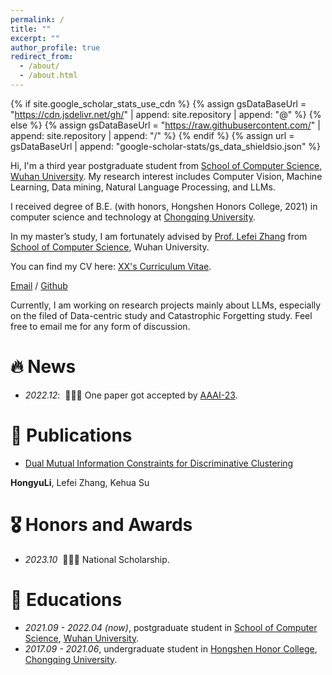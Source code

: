 ```yaml
---
permalink: /
title: ""
excerpt: ""
author_profile: true
redirect_from: 
  - /about/
  - /about.html
---
```


{% if site.google_scholar_stats_use_cdn %}
{% assign gsDataBaseUrl = "https://cdn.jsdelivr.net/gh/" | append: site.repository | append: "@" %}
{% else %}
{% assign gsDataBaseUrl = "https://raw.githubusercontent.com/" | append: site.repository | append: "/" %}
{% endif %}
{% assign url = gsDataBaseUrl | append: "google-scholar-stats/gs_data_shieldsio.json" %}

<span class='anchor' id='about-me'></span>


Hi, I'm a third year postgraduate student from [School of Computer Science](https://cs.whu.edu.cn/), [Wuhan University](https://www.whu.edu.cn/). My research interest includes Computer Vision, Machine Learning, Data mining, Natural Language Processing, and LLMs.

I received degree of B.E. (with honors, Hongshen Honors College, 2021) in computer science and technology at [Chongqing University](https://www.cqu.edu.cn/).

In my master’s study, I am fortunately advised by [Prof. Lefei Zhang](https://scholar.google.com/citations?hl=zh-CN&user=BLKHwNwAAAAJ) from [School of Computer Science](https://cs.whu.edu.cn/), Wuhan University. 

You can find my CV here: [XX's Curriculum Vitae](../assets/Curriculum_Vitae.pdf).

[Email](mailto:lilianelee99@gmail.com) / [Github](https://github.com/Li-Hyn)

Currently, I am working on research projects mainly about LLMs, especially on the filed of Data-centric study and Catastrophic Forgetting study. Feel free to email me for any form of discussion.

# 🔥 News
- *2022.12*: &nbsp;🎉🎉🎉 One paper got accepted by [AAAI-23](https://ojs.aaai.org/index.php/AAAI/index). 

# 📝 Publications 
- [Dual Mutual Information Constraints for Discriminative Clustering](https://ojs.aaai.org/index.php/AAAI/article/view/26032)

**HongyuLi**, Lefei Zhang, Kehua Su


# 🎖 Honors and Awards
- *2023.10* &nbsp;🎉🎉🎉 National Scholarship. 

# 📖 Educations
- *2021.09 - 2022.04 (now)*, postgraduate student in [School of Computer Science](https://cs.whu.edu.cn/), [Wuhan University](https://www.whu.edu.cn/). 
- *2017.09 - 2021.06*, undergraduate student in [Hongshen Honor College](http://hshc.cqu.edu.cn/), [Chongqing University](https://www.cqu.edu.cn/). 

